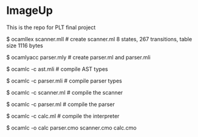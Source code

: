 # ImageUp
This is the repo for PLT final project


$ ocamllex scanner.mll # create scanner.ml
8 states, 267 transitions, table size 1116 bytes


$ ocamlyacc parser.mly # create parser.ml and parser.mli


$ ocamlc -c ast.mli # compile AST types


$ ocamlc -c parser.mli # compile parser types


$ ocamlc -c scanner.ml # compile the scanner


$ ocamlc -c parser.ml # compile the parser


$ ocamlc -c calc.ml # compile the interpreter


$ ocamlc -o calc parser.cmo scanner.cmo calc.cmo
